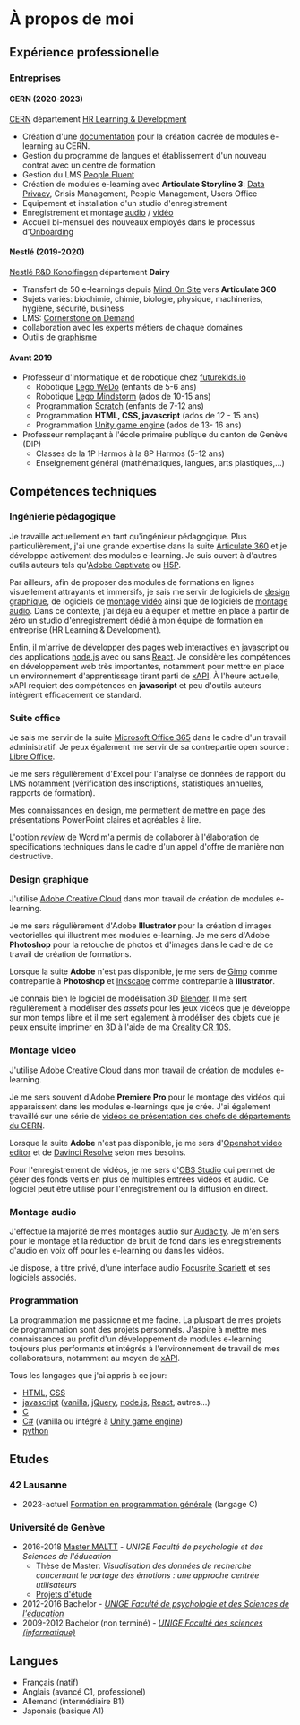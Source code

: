 # À propos de moi

## Expérience professionelle

### Entreprises

#### CERN (2020-2023)

[CERN](https://home.cern) département [HR Learning & Development](https://hr.web.cern.ch/)

* Création d'une [documentation](https://technophil.dev/projects/#cern-e-learning-guidelines) pour la création cadrée de modules e-learning au CERN.
* Gestion du programme de langues et établissement d'un nouveau contrat avec un centre de formation
* Gestion du LMS [People Fluent](https://www.peoplefluent.com/)
* Création de modules e-learning avec **Articulate Storyline 3**: [Data Privacy](https://technophil.dev/projects/#cern-data-privacy), Crisis Management, People Management, Users Office
* Equipement et installation d'un studio d'enregistrement
* Enregistrement et montage [audio](#montage-audio) / [vidéo](#montage-video)
* Accueil bi-mensuel des nouveaux employés dans le processus d'[Onboarding](https://indico.cern.ch/category/13631/)

#### Nestlé (2019-2020)

[Nestlé R&D Konolfingen](https://www.nestle.ch/de/nestleschweiz/forschung/konolfingen) département **Dairy**

* Transfert de 50 e-learnings depuis [Mind On Site](https://www.mindonsite.com/) vers **Articulate 360**
* Sujets variés: biochimie, chimie, biologie, physique, machineries, hygiène, sécurité, business
* LMS: [Cornerstone on Demand](https://www.cornerstoneondemand.com)
* collaboration avec les experts métiers de chaque domaines
* Outils de [graphisme](#design-graphique)

#### Avant 2019

* Professeur d'informatique et de robotique chez [futurekids.io](https://futurekids.io)
    * Robotique [Lego WeDo](https://education.lego.com/en-us/product-resources/wedo-2/downloads/programming-block-descriptions) (enfants de 5-6 ans)
    * Robotique [Lego Mindstorm](https://www.lego.com/fr-ch/themes/mindstorms/about) (ados de 10-15 ans)
    * Programmation [Scratch](https://scratch.mit.edu/) (enfants de 7-12 ans)
    * Programmation **HTML, CSS, javascript** (ados de 12 - 15 ans)
    * Programmation [Unity game engine](https://unity.com/) (ados de 13- 16 ans)
* Professeur remplaçant à l'école primaire publique du canton de Genève (DIP)
    * Classes de la 1P Harmos à la 8P Harmos (5-12 ans)
    * Enseignement général (mathématiques, langues, arts plastiques,...)

## Compétences techniques

### Ingénierie pédagogique

Je travaille actuellement en tant qu'ingénieur pédagogique. Plus particulièrement, j'ai une grande expertise dans la suite [Articulate 360](https://articulate.com/) et je développe activement des modules e-learning. Je suis ouvert à d'autres outils auteurs tels qu'[Adobe Captivate](https://www.adobe.com/ch_fr/products/captivate.html) ou [H5P](https://h5p.org/).

Par ailleurs, afin de proposer des modules de formations en lignes visuellement attrayants et immersifs, je sais me servir de logiciels de [design graphique](#design-graphique), de logiciels de [montage vidéo](#montage-video) ainsi que de logiciels de [montage audio](#montage-audio). Dans ce contexte, j'ai déjà eu à équiper et mettre en place à partir de zéro un studio d'enregistrement dédié à mon équipe de formation en entreprise (HR Learning & Development).

Enfin, il m'arrive de développer des pages web interactives en [javascript](https://www.javascript.com/) ou des applications [node.js](https://nodejs.org/en/) avec ou sans [React](https://reactjs.org/). Je considère les compétences en développement web très importantes, notamment pour mettre en place un environnement d'apprentissage tirant parti de [xAPI](https://xapi.com/). À l'heure actuelle, xAPI requiert des compétences en **javascript** et peu d'outils auteurs intègrent efficacement ce standard.

### Suite office

Je sais me servir de la suite [Microsoft Office 365](https://www.microsoft.com/fr-ch/microsoft-365/business?market=ch) dans le cadre d'un travail administratif. Je peux également me servir de sa contrepartie open source : [Libre Office](https://www.libreoffice.org/).

Je me sers régulièrement d'Excel pour l'analyse de données de rapport du LMS notamment (vérification des inscriptions, statistiques annuelles, rapports de formation).

Mes connaissances en design, me permettent de mettre en page des présentations PowerPoint claires et agréables à lire.

L'option *review* de Word m'a permis de collaborer à l'élaboration de spécifications techniques dans le cadre d'un appel d'offre de manière non destructive.

### Design graphique

J'utilise [Adobe Creative Cloud](https://www.adobe.com/ch_fr/creativecloud.html) dans mon travail de création de modules e-learning.

Je me sers régulièrement d'Adobe **Illustrator** pour la création d'images vectorielles qui illustrent mes modules e-learning. Je me sers d'Adobe **Photoshop** pour la retouche de photos et d'images dans le cadre de ce travail de création de formations.

Lorsque la suite **Adobe** n'est pas disponible, je me sers de [Gimp](https://www.gimp.org/) comme contrepartie à **Photoshop** et [Inkscape](https://inkscape.org/) comme contrepartie à **Illustrator**.

Je connais bien le logiciel de modélisation 3D [Blender](https://www.blender.org/). Il me sert régulièrement à modéliser des *assets* pour les jeux vidéos que je développe sur mon temps libre et il me sert également à modéliser des objets que je peux ensuite imprimer en 3D à l'aide de ma [Creality CR 10S](https://www.creality3dofficial.com/products/official-creality-cr-10s-3d-printer).

### Montage video

J'utilise [Adobe Creative Cloud](https://www.adobe.com/ch_fr/creativecloud.html) dans mon travail de création de modules e-learning.

Je me sers souvent d'Adobe **Premiere Pro** pour le montage des vidéos qui apparaissent dans les modules e-learnings que je crée. J'ai également travaillé sur une série de [vidéos de présentation des chefs de départements du CERN](https://videos.cern.ch/search?page=1&size=21&q=onboarding).

Lorsque la suite **Adobe** n'est pas disponible, je me sers d'[Openshot video editor](https://www.openshot.org/) et de [Davinci Resolve](https://davinciresolve.us.com/) selon mes besoins.

Pour l'enregistrement de vidéos, je me sers d'[OBS Studio](https://obsproject.com/) qui permet de gérer des fonds verts en plus de multiples entrées vidéos et audio. Ce logiciel peut être utilisé pour l'enregistrement ou la diffusion en direct.

### Montage audio

J'effectue la majorité de mes montages audio sur [Audacity](https://www.audacityteam.org/). Je m'en sers pour le montage et la réduction de bruit de fond dans les enregistrements d'audio en voix off pour les e-learning ou dans les vidéos.

Je dispose, à titre privé, d'une interface audio [Focusrite Scarlett](https://focusrite.com/en/scarlett) et ses logiciels associés.

### Programmation

La programmation me passionne et me facine. La pluspart de mes projets de programmation sont des projets personnels. J'aspire à mettre mes connaissances au profit d'un développement de modules e-learning toujours plus performants et intégrés à l'environnement de travail de mes collaborateurs, notamment au moyen de [xAPI](https://xapi.com/).

Tous les langages que j'ai appris à ce jour:

* [HTML](https://fr.wikipedia.org/wiki/Hypertext_Markup_Language), [CSS](https://fr.wikipedia.org/wiki/CSS)
* [javascript](https://fr.wikipedia.org/wiki/JavaScript) ([vanilla](http://vanilla-js.com/), [jQuery](https://jquery.com/), [node.js](https://nodejs.org/en/), [React](https://reactjs.org/), autres...)
* [C](https://fr.wikipedia.org/wiki/C_(langage))
* [C#](https://fr.wikipedia.org/wiki/C_sharp) (vanilla ou intégré à [Unity game engine](https://unity.com/))
* [python](https://www.python.org/)

## Etudes

### 42 Lausanne

* 2023-actuel [Formation en programmation générale](http://42lausanne.ch/) (langage C)

### Université de Genève

* 2016-2018 [Master MALTT](https://maltt.unige.ch/) - *UNIGE Faculté de psychologie et des Sciences de l'éducation*
    * Thèse de Master: *Visualisation des données de recherche concernant le partage des émotions : une approche centrée utilisateurs*
    * [Projets d'étude](http://tecfaetu.unige.ch/etu-maltt/wall-e/bersetp0/)
* 2012-2016 Bachelor - *[UNIGE Faculté de psychologie et des Sciences de l'éducation](https://www.unige.ch/fapse/)*
* 2009-2012 Bachelor (non terminé) - *[UNIGE Faculté des sciences (informatique)](https://www.unige.ch/dinfo/formations/bachelor/)*

## Langues

* Français (natif)
* Anglais (avancé C1, professionel)
* Allemand (intermédiaire B1)
* Japonais (basique A1)